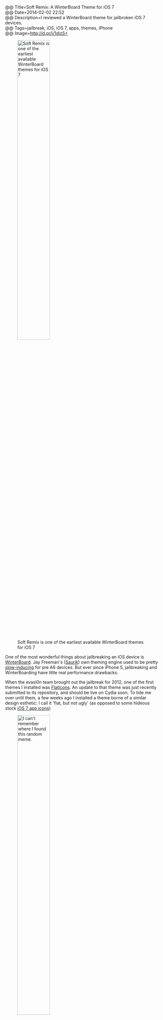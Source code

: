 @@ Title=Soft Remix: A WinterBoard Theme for iOS 7  
@@ Date=2014-02-02 22:52  
@@ Description=I reviewed a WinterBoard theme for jailbroken iOS 7 devices.  
@@ Tags=jailbreak, iOS, iOS 7, apps, themes, iPhone  
@@ Image=http://d.pr/i/1dizS+   

<figure>
	<img src="http://d.pr/i/1d78E+" alt="Soft Remix is one of the earliest available WinterBoard themes for iOS 7" width="50%" />
	<figcaption>Soft Remix is one of the earliest available WinterBoard themes for iOS 7</figcaption>
</figure>

One of the most wonderful things about jailbreaking an iOS device is [WinterBoard](http://cydia.saurik.com/package/winterboard/). Jay Freeman's ([Saurik](https://twitter.com/saurik)) own theming engine used to be pretty [slow-inducing](http://www.ifans.com/forums/threads/do-not-install-winterboard.368107/) for pre A6 devices. But ever since iPhone 5, jailbreaking and WinterBoarding have little real performance drawbacks. 

When the evasi0n team brought out the jailbreak for 2012, one of the first themes I installed was [FlatIcons](http://www.flaticonsios.com/). An update to that theme was just recently submitted to its repository, and should be live on Cydia soon. To tide me over until them, a few weeks ago I installed a theme borne of a similar design esthetic: I call it 'flat, but not ugly' (as opposed to some hideous stock [iOS 7 app icons](http://www.cultofmac.com/231223/ios-7-reminds-us-to-be-careful-what-we-wish-for/))

<figure>
	<img src="http://d.pr/i/179Co+" alt="I can't remember where I found this random meme." width="50%" />
	<figcaption>I cannot recall where I found this meme.</figcaption>
</figure>

It's called [Soft Remix](http://moreinfo.thebigboss.org/moreinfo/depiction.php?file=softremixios7themeDp), and it's great. Besides a few glaringly ugly design choices (ahem, [Safari](http://iosguides.net/wp-content/uploads/2013/06/Safari-Icons-Comparison.jpg)), the majority of the new iOS 7 app icons are just plain stupid. (Why neon Jony? Why not pastels?) The designer, [Eduardo Lane López](https://twitter.com/MagWhiz), created some 140 icons. The theme also applies a nifty icon mask that changes the stock shape to something more [Fischer-Pricey](http://techcrunch.com/2013/06/14/i-think-we-can-all-agree-this-is-better-than-apples-ios-7-redesign-right/). And I dig that. 

Even apps that have not been specifically drawn by López look great with the custom mask overlaid. 

<figure>
	<img src="http://d.pr/i/1dizS+" alt="Precious" width="50%" />
	<figcaption>Precious</figcaption>
</figure>

Soft Remix is a theme worth checking out if you tire of the ugly stock app icons as much as I do. And as stated previously, I am anxiously awaiting FlatIcons for iOS 7, which the designer has been [teasing](http://www.flaticonsios.com/ios-7-flaticons-compatibility-coming-soon/) for weeks. 

He tweeted this earlier today:

<blockquote class="twitter-tweet" lang="en"><p>FlatIcons for iOS7 v1.0 has been submitted to <a href="https://twitter.com/macciti">@macciti</a>! Keep an eye out for it in Cydia. Includes over 500 icons!</p>&mdash; FlatIcons (@FlatIcons) <a href="https://twitter.com/FlatIcons/status/430179506523889665">February 3, 2014</a></blockquote> <script async src="//platform.twitter.com/widgets.js" charset="utf-8"></script>

And [circul8](http://www.idownloadblog.com/2013/05/18/circul8-theme-iphone-ipad/)'s designer, Andreas Larsen, has been updating his followers about an upcoming theme called Habesha:

<blockquote class="twitter-tweet" lang="en"><p>Almost done - spotify icon + info.plist won&#39;t play nice... <a href="http://t.co/m2gSjQkPdK">pic.twitter.com/m2gSjQkPdK</a></p>&mdash; Andreas Larsen (@andreaslarsendk) <a href="https://twitter.com/andreaslarsendk/status/428945236166180864">January 30, 2014</a></blockquote> <script async src="//platform.twitter.com/widgets.js" charset="utf-8"></script>

Though the Themes section in Cydia is full of utter crap, there are probably about 5-10 themes we design-centric nerds can actually love.

This is one of them.